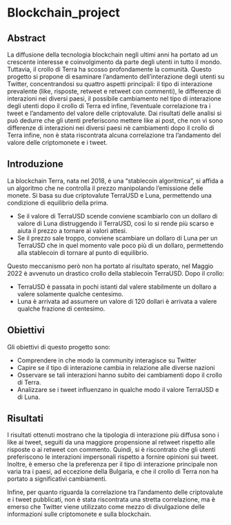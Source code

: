 # Blockchain_project

## Abstract

La diffusione della tecnologia blockchain negli ultimi anni ha portato ad un crescente interesse e coinvolgimento da parte degli utenti in tutto il mondo. Tuttavia, il crollo di Terra ha scosso profondamente la comunità.
Questo progetto si propone di esaminare l’andamento dell’interazione degli utenti su Twitter, concentrandosi su quattro aspetti principali: il tipo di interazione prevalente (like, risposte, retweet e retweet con commenti), le differenze di interazioni nei diversi paesi, il possibile cambiamento nel tipo di interazione degli utenti dopo il crollo di Terra ed infine, l’eventuale correlazione tra i tweet e l’andamento del valore delle criptovalute.
Dai risultati delle analisi si può dedurre che gli utenti preferiscono mettere like ai post, che non vi sono differenze di interazioni nei diversi paesi nè cambiamenti dopo il crollo di Terra infine, non è stata riscontrata alcuna correlazione tra l’andamento del valore delle
criptomonete e i tweet.

## Introduzione

La blockchain Terra, nata nel 2018, è una “stablecoin algoritmica”, si affida a un algoritmo che ne controlla il prezzo manipolando l’emissione delle monete.  Si basa su due criptovalute TerraUSD e Luna, permettendo una condizione di equilibrio della prima. 
- Se il valore di TerraUSD scende conviene scambiarlo con un dollaro di valore di Luna distruggendo il TerraUSD, così lo si rende più scarso e aiuta il prezzo a tornare ai valori attesi. 
- Se il prezzo sale troppo, conviene scambiare un dollaro di Luna per un TerraUSD che in quel momento vale poco più di un dollaro, permettendo alla stablecoin di tornare al punto di equilibrio.

Questo meccanismo però non ha portato al risultato sperato, nel Maggio 2022 è avvenuto un drastico crollo della stablecoin TerraUSD.
Dopo il crollo:
- TerraUSD è passata in pochi istanti dal valere stabilmente un dollaro a valere solamente qualche centesimo. 
- Luna è arrivata ad assumere un valore di 120 dollari è arrivata a valere qualche frazione di centesimo.


## Obiettivi

Gli obiettivi di questo progetto sono:
- Comprendere in che modo la community interagisce su Twitter
- Capire se il tipo di interazione cambia in relazione alle diverse nazioni 
- Osservare se tali interazioni hanno subito dei cambiamenti dopo il crollo di Terra.
- Analizzare se i tweet influenzano in qualche modo il valore TerraUSD e di Luna.


## Risultati
I risultati ottenuti mostrano che la tipologia di interazione più diffusa sono i like ai tweet, seguiti da una maggiore propensione al retweet rispetto alle risposte o ai retweet con commento. Quindi, si è riscontrato che gli utenti preferiscono le interazioni impersonali rispetto a fornire opinioni sui tweet. Inoltre, è emerso che la preferenza per il tipo di interazione principale non varia tra i paesi, ad eccezione della Bulgaria, e che il crollo di Terra non ha portato a significativi cambiamenti.

Infine, per quanto riguarda la correlazione tra l’andamento delle criptovalute e i tweet pubblicati, non è stata riscontrata una stretta correlazione, ma è emerso che Twitter viene utilizzato come mezzo di divulgazione delle informazioni sulle criptomonete e sulla blockchain.

